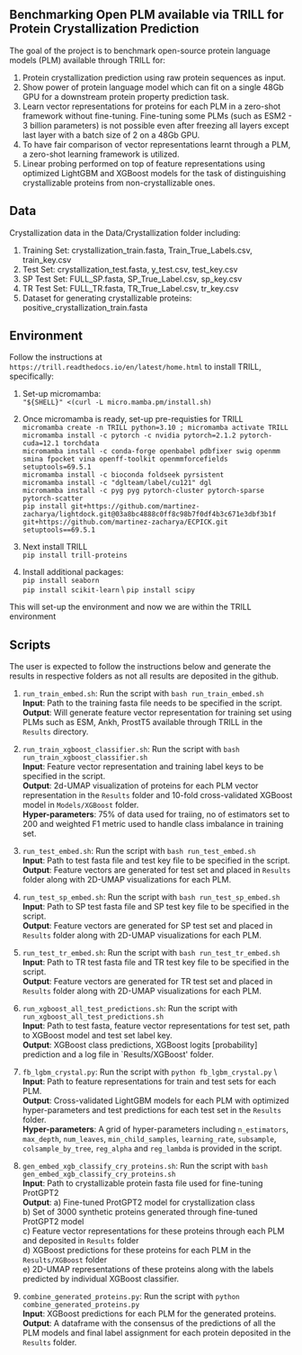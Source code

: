 ## Benchmarking Open PLM available via TRILL for Protein Crystallization Prediction

The goal of the project is to benchmark open-source protein language models (PLM) available through TRILL for:
1. Protein crystallization prediction using raw protein sequences as input.
2. Show power of protein language model which can fit on a single 48Gb GPU for a downstream protein property prediction task.
3. Learn vector representations for proteins for each PLM in a zero-shot framework without fine-tuning. Fine-tuning some PLMs (such as ESM2 - 3 billion parameters) is not possible even after freezing all layers except last layer with a batch size of 2 on a 48Gb GPU.
5. To have fair comparison of vector representations learnt through a PLM, a zero-shot learning framework is utilized.
6. Linear probing performed on top of feature representations using optimized LightGBM and XGBoost models for the task of distinguishing crystallizable proteins from non-crystallizable ones.

## Data
Crystallization data in the Data/Crystallization folder including:
1. Training Set: crystallization_train.fasta, Train_True_Labels.csv, train_key.csv 
2. Test Set: crystallization_test.fasta, y_test.csv, test_key.csv
3. SP Test Set: FULL_SP.fasta, SP_True_Label.csv, sp_key.csv
4. TR Test Set: FULL_TR.fasta, TR_True_Label.csv, tr_key.csv
5. Dataset for generating crystallizable proteins: positive_crystallization_train.fasta

## Environment
Follow the instructions at `https://trill.readthedocs.io/en/latest/home.html` to install TRILL, specifically:

1. Set-up micromamba: \
`"${SHELL}" <(curl -L micro.mamba.pm/install.sh)`

2. Once micromamba is ready, set-up pre-requisties for TRILL \
`micromamba create -n TRILL python=3.10 ; micromamba activate TRILL` \
`micromamba install -c pytorch -c nvidia pytorch=2.1.2 pytorch-cuda=12.1 torchdata` \
`micromamba install -c conda-forge openbabel pdbfixer swig openmm smina fpocket vina openff-toolkit openmmforcefields setuptools=69.5.1` \
`micromamba install -c bioconda foldseek pyrsistent` \
`micromamba install -c "dglteam/label/cu121" dgl` \
`micromamba install -c pyg pyg pytorch-cluster pytorch-sparse pytorch-scatter` \
`pip install git+https://github.com/martinez-zacharya/lightdock.git@03a8bc4888c0ff8c98b7f0df4b3c671e3dbf3b1f` `git+https://github.com/martinez-zacharya/ECPICK.git setuptools==69.5.1`

3. Next install TRILL \
`pip install trill-proteins`

4. Install additional packages: \
`pip install seaborn` \
`pip install scikit-learn` \ 
`pip install scipy`

This will set-up the environment and now we are within the TRILL environment

## Scripts
The user is expected to follow the instructions below and generate the results in respective folders as not all results are deposited in the github.

1. `run_train_embed.sh`: Run the script with `bash run_train_embed.sh` \
    **Input**: Path to the training fasta file needs to be specified in the script. \
    **Output**: Will generate feature vector representation for training set using PLMs such as ESM, Ankh, ProstT5 available through TRILL in the `Results` directory. 

2. `run_train_xgboost_classifier.sh`: Run the script with `bash run_train_xgboost_classifier.sh` \
    **Input**: Feature vector representation and training label keys to be specified in the script. \
    **Output**: 2d-UMAP visualization of proteins for each PLM vector representation in the `Results` folder and 10-fold cross-validated XGBoost model in `Models/XGBoost` folder. \
    **Hyper-parameters**: 75% of data used for traiing, no of estimators set to 200 and weighted F1 metric used to handle class imbalance in training set.

3. `run_test_embed.sh`: Run the script with `bash run_test_embed.sh` \
    **Input**: Path to test fasta file and test key file to be specified in the script. \
    **Output**: Feature vectors are generated for test set and placed in `Results` folder along with 2D-UMAP visualizations for each PLM.

4. `run_test_sp_embed.sh`: Run the script with `bash run_test_sp_embed.sh` \
    **Input**: Path to SP test fasta file and SP test key file to be specified in the script. \
    **Output**: Feature vectors are generated for SP test set and placed in `Results` folder along with 2D-UMAP visualizations for each PLM.


5. `run_test_tr_embed.sh`: Run the script with `bash run_test_tr_embed.sh` \
    **Input**: Path to TR test fasta file and TR test key file to be specified in the script. \
    **Output**: Feature vectors are generated for TR test set and placed in `Results` folder along with 2D-UMAP visualizations for each PLM.

6. `run_xgboost_all_test_predictions.sh`: Run the script with `run_xgboost_all_test_predictions.sh` \
    **Input**: Path to test fasta, feature vector representations for test set, path to XGBoost model and test set label key. \
    **Output**: XGBoost class predictions, XGBoost logits [probability] prediction and a log file in `Results/XGBoost' folder.

7. `fb_lgbm_crystal.py`: Run the script with `python fb_lgbm_crystal.py` \ 
    **Input**: Path to feature representations for train and test sets for each PLM. \
    **Output**: Cross-validated LightGBM models for each PLM with optimized hyper-parameters and test predictions for each test set in the `Results` folder. \
    **Hyper-parameters**: A grid of hyper-parameters including `n_estimators`, `max_depth`, `num_leaves`, `min_child_samples`, `learning_rate`, `subsample`, `colsample_by_tree`, `reg_alpha` and `reg_lambda` is provided in the script.

8. `gen_embed_xgb_classify_cry_proteins.sh`: Run the script with `bash gen_embed_xgb_classify_cry_proteins.sh` \
    **Input**: Path to crystallizable protein fasta file used for fine-tuning ProtGPT2 \
    **Output**: a) Fine-tuned ProtGPT2 model for crystallization class \
                b) Set of 3000 synthetic proteins generated through fine-tuned ProtGPT2 model \
                c) Feature vector representations for these proteins through each PLM and deposited in `Results` folder \
                d) XGBoost predictions for these proteins for each PLM in the `Results/XGBoost` folder \
                e) 2D-UMAP representations of these proteins along with the labels predicted by individual XGBoost classifier.

9. `combine_generated_proteins.py`: Run the script with `python combine_generated_proteins.py` \
   **Input**: XGBoost predictions for each PLM for the generated proteins. \
   **Output**: A dataframe with the consensus of the predictions of all the PLM models and final label assignment for each protein deposited in the `Results` folder.

 
